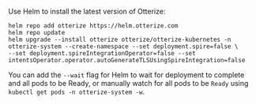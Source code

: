 Use Helm to install the latest version of Otterize:
   ```shell
   helm repo add otterize https://helm.otterize.com
   helm repo update
   helm upgrade --install otterize otterize/otterize-kubernetes -n otterize-system --create-namespace --set deployment.spire=false \
   --set deployment.spireIntegrationOperator=false --set intentsOperator.operator.autoGenerateTLSUsingSpireIntegration=false
   ```
You can add the `--wait` flag for Helm to wait for deployment to complete and all pods to be Ready, or manually watch for all pods to be `Ready` using `kubectl get pods -n otterize-system -w`.
